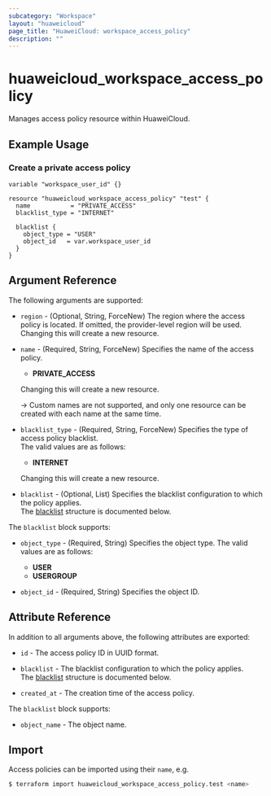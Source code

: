 ```yaml
---
subcategory: "Workspace"
layout: "huaweicloud"
page_title: "HuaweiCloud: workspace_access_policy"
description: ""
---
```


# huaweicloud_workspace_access_policy

Manages access policy resource within HuaweiCloud.

## Example Usage

### Create a private access policy

```hcl
variable "workspace_user_id" {}

resource "huaweicloud_workspace_access_policy" "test" {
  name           = "PRIVATE_ACCESS"
  blacklist_type = "INTERNET"

  blacklist {
    object_type = "USER"
    object_id   = var.workspace_user_id
  }
}
```

## Argument Reference

The following arguments are supported:

* `region` - (Optional, String, ForceNew) The region where the access policy is located.
  If omitted, the provider-level region will be used. Changing this will create a new resource.

* `name` - (Required, String, ForceNew) Specifies the name of the access policy.
  + **PRIVATE_ACCESS**

  Changing this will create a new resource.

  -> Custom names are not supported, and only one resource can be created with each name at the same time.

* `blacklist_type` - (Required, String, ForceNew) Specifies the type of access policy blacklist.  
  The valid values are as follows:
  + **INTERNET**

  Changing this will create a new resource.

* `blacklist` - (Optional, List) Specifies the blacklist configuration to which the policy applies.  
  The [blacklist](#access_policy_blacklist_objects_args) structure is documented below.

<a name="access_policy_blacklist_objects_args"></a>
The `blacklist` block supports:

* `object_type` - (Required, String) Specifies the object type.
  The valid values are as follows:
  + **USER**
  + **USERGROUP**

* `object_id` - (Required, String) Specifies the object ID.

## Attribute Reference

In addition to all arguments above, the following attributes are exported:

* `id` - The access policy ID in UUID format.

* `blacklist` - The blacklist configuration to which the policy applies.  
  The [blacklist](#access_policy_blacklist_objects_attr) structure is documented below.

* `created_at` - The creation time of the access policy.

<a name="access_policy_blacklist_objects_attr"></a>
The `blacklist` block supports:

* `object_name` - The object name.

## Import

Access policies can be imported using their `name`, e.g.

```bash
$ terraform import huaweicloud_workspace_access_policy.test <name>
```
